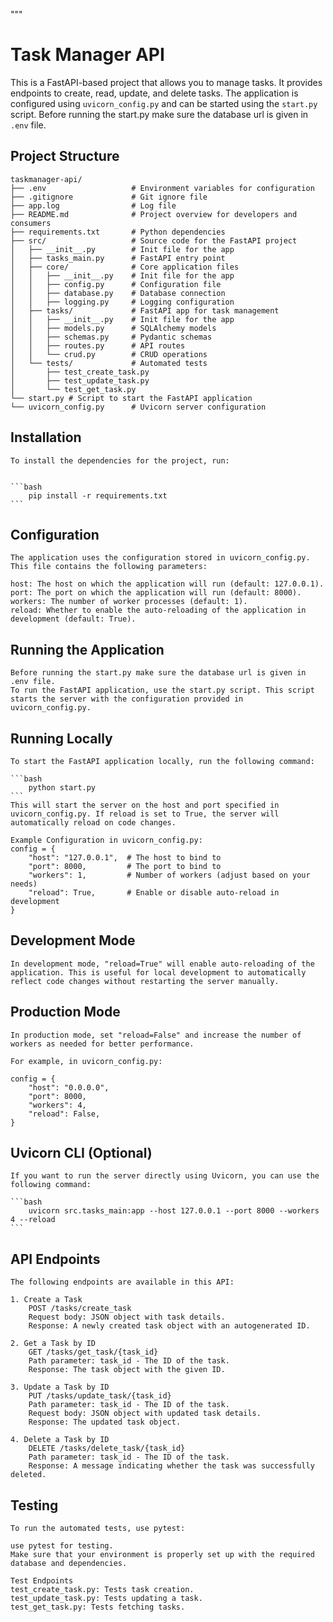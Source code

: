 """
# Task Manager API

This is a FastAPI-based project that allows you to manage tasks. It provides endpoints to create, read, update, and delete tasks. The application is configured using `uvicorn_config.py` and can be started using the `start.py` script. Before running the start.py make sure the database url is given in `.env` file.

## Project Structure

    taskmanager-api/
    ├── .env                   # Environment variables for configuration
    ├── .gitignore             # Git ignore file
    ├── app.log                # Log file
    ├── README.md              # Project overview for developers and consumers
    ├── requirements.txt       # Python dependencies
    ├── src/                   # Source code for the FastAPI project
    │   ├── __init__.py        # Init file for the app
    │   ├── tasks_main.py      # FastAPI entry point
    │   ├── core/              # Core application files
    │   │   ├── __init__.py    # Init file for the app
    │   │   ├── config.py      # Configuration file
    │   │   ├── database.py    # Database connection
    │   │   ├── logging.py     # Logging configuration
    │   ├── tasks/             # FastAPI app for task management
    │   │   ├── __init__.py    # Init file for the app
    │   │   ├── models.py      # SQLAlchemy models
    │   │   ├── schemas.py     # Pydantic schemas
    │   │   ├── routes.py      # API routes
    │   │   └── crud.py        # CRUD operations
    │   └── tests/             # Automated tests
    │       ├── test_create_task.py
    │       ├── test_update_task.py
    │       └── test_get_task.py
    └── start.py # Script to start the FastAPI application
    └── uvicorn_config.py      # Uvicorn server configuration


## Installation

    To install the dependencies for the project, run:
    

    ```bash
        pip install -r requirements.txt
    ```

## Configuration
    The application uses the configuration stored in uvicorn_config.py. This file contains the following parameters:

    host: The host on which the application will run (default: 127.0.0.1).
    port: The port on which the application will run (default: 8000).
    workers: The number of worker processes (default: 1).
    reload: Whether to enable the auto-reloading of the application in development (default: True).

## Running the Application
    Before running the start.py make sure the database url is given in .env file.
    To run the FastAPI application, use the start.py script. This script starts the server with the configuration provided in uvicorn_config.py.

## Running Locally
    To start the FastAPI application locally, run the following command:

    ```bash
        python start.py 
    ```
    This will start the server on the host and port specified in uvicorn_config.py. If reload is set to True, the server will automatically reload on code changes.

    Example Configuration in uvicorn_config.py:
    config = {
        "host": "127.0.0.1",  # The host to bind to
        "port": 8000,         # The port to bind to
        "workers": 1,         # Number of workers (adjust based on your needs)
        "reload": True,       # Enable or disable auto-reload in development
    }

## Development Mode
    In development mode, "reload=True" will enable auto-reloading of the application. This is useful for local development to automatically reflect code changes without restarting the server manually.

## Production Mode
    In production mode, set "reload=False" and increase the number of workers as needed for better performance.

    For example, in uvicorn_config.py:

    config = {
        "host": "0.0.0.0",
        "port": 8000,
        "workers": 4,
        "reload": False,
    }
   ## Uvicorn CLI (Optional)
    If you want to run the server directly using Uvicorn, you can use the following command:
   
    ```bash
        uvicorn src.tasks_main:app --host 127.0.0.1 --port 8000 --workers 4 --reload
    ```

## API Endpoints
    The following endpoints are available in this API:

    1. Create a Task
        POST /tasks/create_task
        Request body: JSON object with task details.
        Response: A newly created task object with an autogenerated ID.

    2. Get a Task by ID
        GET /tasks/get_task/{task_id}
        Path parameter: task_id - The ID of the task.
        Response: The task object with the given ID.

    3. Update a Task by ID
        PUT /tasks/update_task/{task_id}
        Path parameter: task_id - The ID of the task.
        Request body: JSON object with updated task details.
        Response: The updated task object.
        
    4. Delete a Task by ID
        DELETE /tasks/delete_task/{task_id}
        Path parameter: task_id - The ID of the task.
        Response: A message indicating whether the task was successfully deleted.


## Testing
    To run the automated tests, use pytest:

    use pytest for testing.
    Make sure that your environment is properly set up with the required database and dependencies.

    Test Endpoints
    test_create_task.py: Tests task creation.
    test_update_task.py: Tests updating a task.
    test_get_task.py: Tests fetching tasks.